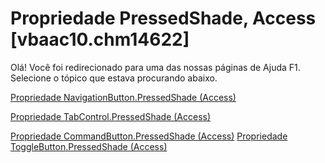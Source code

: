 
# Propriedade PressedShade, Access [vbaac10.chm14622]

Olá! Você foi redirecionado para uma das nossas páginas de Ajuda F1. Selecione o tópico que estava procurando abaixo.

[Propriedade NavigationButton.PressedShade (Access)](http://msdn.microsoft.com/library/f595839b-cbd8-4dd3-baa1-49db6a9c58ca%28Office.15%29.aspx)

[Propriedade TabControl.PressedShade (Access)](http://msdn.microsoft.com/library/842c93bf-7350-9f12-229c-6eec383dc9d9%28Office.15%29.aspx)

[Propriedade CommandButton.PressedShade (Access)](http://msdn.microsoft.com/library/8aa77c14-e9da-d4a2-015d-f1a2c2ced859%28Office.15%29.aspx)
[Propriedade ToggleButton.PressedShade (Access)](http://msdn.microsoft.com/library/72176e9c-68bf-971c-3147-fea692240d17%28Office.15%29.aspx)
